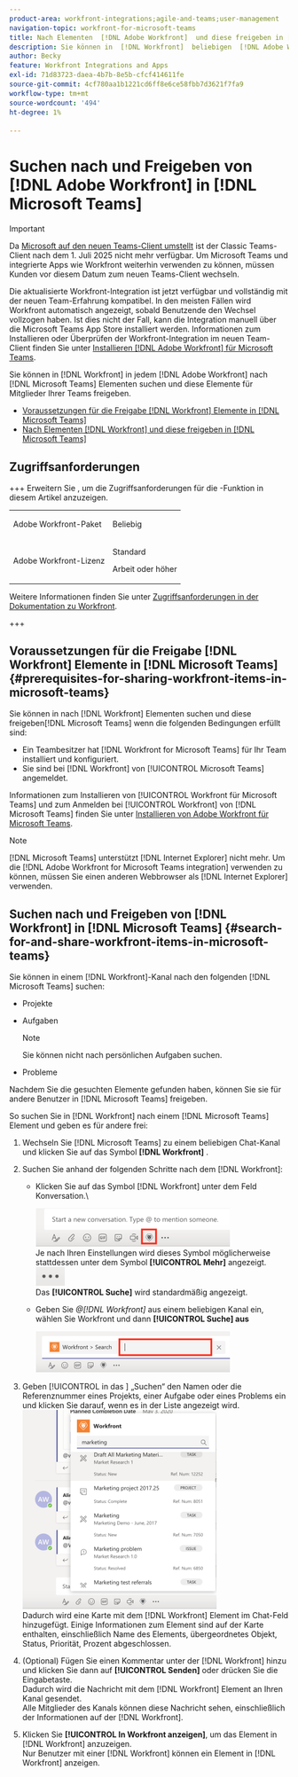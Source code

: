 ```yaml
---
product-area: workfront-integrations;agile-and-teams;user-management
navigation-topic: workfront-for-microsoft-teams
title: Nach Elementen  [!DNL Adobe Workfront]  und diese freigeben in [!DNL Microsoft Teams]
description: Sie können in  [!DNL Workfront]  beliebigen  [!DNL Adobe WorkfrontWorkfront]  nach Elementen suchen  [!DNL Microsoft Teams]  diese Elemente für Mitglieder Ihrer Teams freigeben.
author: Becky
feature: Workfront Integrations and Apps
exl-id: 71d83723-daea-4b7b-8e5b-cfcf414611fe
source-git-commit: 4cf780aa1b1221cd6ff8e6ce58fbb7d3621f7fa9
workflow-type: tm+mt
source-wordcount: '494'
ht-degree: 1%

---
```


# Suchen nach und Freigeben von [!DNL Adobe Workfront] in [!DNL Microsoft Teams]

>[!IMPORTANT]
>
>Da [Microsoft auf den neuen Teams-Client umstellt](https://learn.microsoft.com/en-us/microsoftteams/teams-classic-client-end-of-availability) ist der Classic Teams-Client nach dem 1. Juli 2025 nicht mehr verfügbar. Um Microsoft Teams und integrierte Apps wie Workfront weiterhin verwenden zu können, müssen Kunden vor diesem Datum zum neuen Teams-Client wechseln.
>
>Die aktualisierte Workfront-Integration ist jetzt verfügbar und vollständig mit der neuen Team-Erfahrung kompatibel. In den meisten Fällen wird Workfront automatisch angezeigt, sobald Benutzende den Wechsel vollzogen haben. Ist dies nicht der Fall, kann die Integration manuell über die Microsoft Teams App Store installiert werden. Informationen zum Installieren oder Überprüfen der Workfront-Integration im neuen Team-Client finden Sie unter [Installieren [!DNL Adobe Workfront]  für Microsoft Teams](/help/quicksilver/workfront-integrations-and-apps/using-workfront-with-microsoft-teams/install-workfront-ms-teams.md).

Sie können in [!DNL Workfront] in jedem [!DNL Adobe Workfront] nach [!DNL Microsoft Teams] Elementen suchen und diese Elemente für Mitglieder Ihrer Teams freigeben.

* [Voraussetzungen für die Freigabe  [!DNL Workfront]  Elemente in [!DNL Microsoft Teams]](#prerequisites-for-sharing-workfront-items-in-microsoft-teams-prerequisites-for-sharing-workfront-items-in-microsoft-teams)
* [Nach Elementen  [!DNL Workfront]  und diese freigeben in [!DNL Microsoft Teams]](#search-for-and-share-adobe-workfront-items-in-microsoft-teams)



## Zugriffsanforderungen

+++ Erweitern Sie , um die Zugriffsanforderungen für die -Funktion in diesem Artikel anzuzeigen.

<table style="table-layout:auto"> 
 <col> 
 <col> 
 <tbody> 
  <tr> 
   <td role="rowheader">Adobe Workfront-Paket</td> 
   <td> <p>Beliebig</p> </td> 
  </tr> 
  <tr> 
   <td role="rowheader">Adobe Workfront-Lizenz</td> 
   <td> <p>Standard</p>
   <p>Arbeit oder höher</p> </td> 
  </tr> 
 </tbody> 
</table>

Weitere Informationen finden Sie unter [Zugriffsanforderungen in der Dokumentation zu Workfront](/help/quicksilver/administration-and-setup/add-users/access-levels-and-object-permissions/access-level-requirements-in-documentation.md).

+++

## Voraussetzungen für die Freigabe [!DNL Workfront] Elemente in [!DNL Microsoft Teams] {#prerequisites-for-sharing-workfront-items-in-microsoft-teams}

Sie können in nach [!DNL Workfront] Elementen suchen und diese freigeben[!DNL Microsoft Teams] wenn die folgenden Bedingungen erfüllt sind:

* Ein Teambesitzer hat [!DNL Workfront for Microsoft Teams] für Ihr Team installiert und konfiguriert.
* Sie sind bei [!DNL Workfront] von [!UICONTROL Microsoft Teams] angemeldet.

Informationen zum Installieren von [!UICONTROL Workfront für Microsoft Teams] und zum Anmelden bei [!UICONTROL Workfront] von [!DNL Microsoft Teams] finden Sie unter [Installieren von Adobe Workfront für Microsoft Teams](../../workfront-integrations-and-apps/using-workfront-with-microsoft-teams/install-workfront-ms-teams.md).

>[!NOTE]
>
>[!DNL Microsoft Teams] unterstützt [!DNL Internet Explorer] nicht mehr. Um die [!DNL Adobe Workfront for Microsoft Teams integration] verwenden zu können, müssen Sie einen anderen Webbrowser als [!DNL Internet Explorer] verwenden.


## Suchen nach und Freigeben von [!DNL Workfront] in [!DNL Microsoft Teams] {#search-for-and-share-workfront-items-in-microsoft-teams}

Sie können in einem [!DNL Workfront]-Kanal nach den folgenden [!DNL Microsoft Teams] suchen:

* Projekte
* Aufgaben

  >[!NOTE]
  >
  >Sie können nicht nach persönlichen Aufgaben suchen.

* Probleme

Nachdem Sie die gesuchten Elemente gefunden haben, können Sie sie für andere Benutzer in [!DNL Microsoft Teams] freigeben.

So suchen Sie in [!DNL Workfront] nach einem [!DNL Microsoft Teams] Element und geben es für andere frei:

1. Wechseln Sie [!DNL Microsoft Teams] zu einem beliebigen Chat-Kanal und klicken Sie auf das Symbol **[!DNL Workfront]** .
1. Suchen Sie anhand der folgenden Schritte nach dem [!DNL Workfront]:

   * Klicken Sie auf das Symbol [!DNL Workfront] unter dem Feld Konversation.\

     ![ms_teams_workfront_pinned_icon_highlight.png](assets/ms-teams-workfront-pinned-icon-highlight-350x69.png)\
      Je nach Ihren Einstellungen wird dieses Symbol möglicherweise stattdessen unter dem Symbol **[!UICONTROL Mehr]** angezeigt.\
      ![more_icon.png](assets/more-icon-52x34.png)\
      Das **[!UICONTROL Suche]** wird standardmäßig angezeigt.

   * Geben Sie *@[!DNL Workfront]* aus einem beliebigen Kanal ein, wählen Sie Workfront und dann **[!UICONTROL Suche] aus**

     ![ms_teams_search_from_command.png](assets/ms-teams-search-from-command-350x74.png)

1. Geben [!UICONTROL  in das ] „Suchen“ den Namen oder die Referenznummer eines Projekts, einer Aufgabe oder eines Problems ein und klicken Sie darauf, wenn es in der Liste angezeigt wird.\
   ![ms_teams_searching_for_items.png](assets/ms-teams-searching-for-items-350x359.png)\
   Dadurch wird eine Karte mit dem [!DNL Workfront] Element im Chat-Feld hinzugefügt. Einige Informationen zum Element sind auf der Karte enthalten, einschließlich Name des Elements, übergeordnetes Objekt, Status, Priorität, Prozent abgeschlossen.

1. (Optional) Fügen Sie einen Kommentar unter der [!DNL Workfront] hinzu und klicken Sie dann auf **[!UICONTROL Senden]** oder drücken Sie die Eingabetaste.\
   Dadurch wird die Nachricht mit dem [!DNL Workfront] Element an Ihren Kanal gesendet.\
   Alle Mitglieder des Kanals können diese Nachricht sehen, einschließlich der Informationen auf der [!DNL Workfront].

1. Klicken Sie **[!UICONTROL In Workfront anzeigen]**, um das Element in [!DNL Workfront] anzuzeigen.\
   Nur Benutzer mit einer [!DNL Workfront] können ein Element in [!DNL Workfront] anzeigen.
